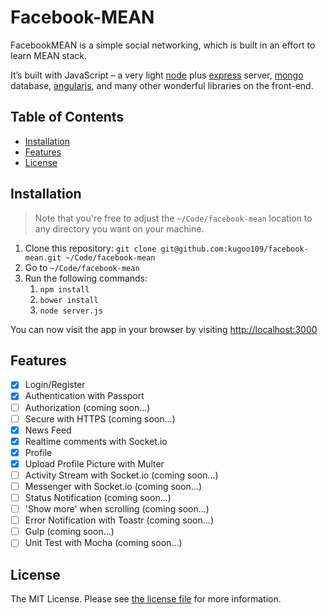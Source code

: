 # Facebook-MEAN

FacebookMEAN is a simple social networking, which is built in an effort to learn MEAN stack.

It’s built with JavaScript – a very light [node](https://nodejs.org) plus [express](http://expressjs.com) server, [mongo](https://www.mongodb.com/) database, [angularjs](https://angularjs.org/), and many other wonderful libraries on the front-end.

## Table of Contents

- [Installation](#installation)
- [Features](#features)
- [License](#license)

## Installation

> Note that you're free to adjust the `~/Code/facebook-mean` location to any directory you want on your machine.

1. Clone this repository: `git clone git@github.com:kugoo109/facebook-mean.git ~/Code/facebook-mean`
2. Go to `~/Code/facebook-mean`
3. Run the following commands:
    1. `npm install`
    2. `bower install`
    3. `node server.js`

You can now visit the app in your browser by visiting [http://localhost:3000](http://localhost:3000)

## Features

- [x] Login/Register
- [x] Authentication with Passport
- [ ] Authorization (coming soon...)
- [ ] Secure with HTTPS (coming soon...)
- [x] News Feed
- [x] Realtime comments with Socket.io
- [x] Profile
- [x] Upload Profile Picture with Multer
- [ ] Activity Stream with Socket.io (coming soon...)
- [ ] Messenger with Socket.io (coming soon...)
- [ ] Status Notification (coming soon...)
- [ ] 'Show more' when scrolling (coming soon...)
- [ ] Error Notification with Toastr (coming soon...)
- [ ] Gulp (coming soon...)
- [ ] Unit Test with Mocha (coming soon...)

## License

The MIT License. Please see [the license file](license.txt) for more information.

